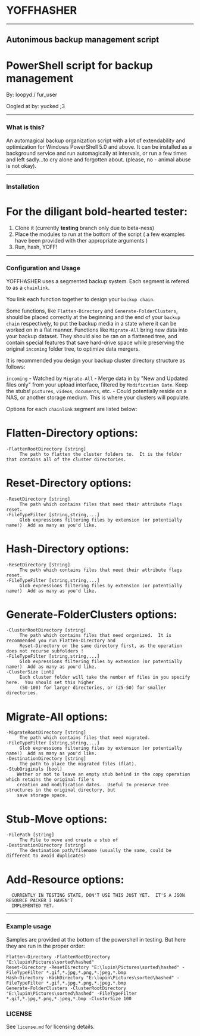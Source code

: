 # YOFFHASHER
---------------------
## Autonimous backup management script
# PowerShell script for backup management
By: loopyd / fur_user

Oogled at by:  yucked  ;3

---

### What is this?

An automagical backup organization script with a lot of extendability and optimization for Windows PowerShell 5.0 and above.
It can be installed as a background service and run automagically at intervals, or run a few times and left sadly...to cry
alone and forgotten about.  (please, no - animal abuse is not okay).

---

### Installation
# For the diligant bold-hearted tester:

1.  Clone it  (currently **testing** branch only due to beta-ness)
2.  Place the modules to run at the bottom of the script ( a few examples have been provided with ther appropriate arguments )
3.  Run, hash, YOFF!

---

### Configuration and Usage

YOFFHASHER uses a segmented backup system.
Each segment is refered to as a ``chainlink``.

You link each function together to design your ``backup chain``.

Some functions, like ``Flatten-Directory`` and ``Generate-FolderClusters``, should be placed correctly at the beginning and the end of your ``backup chain`` respectively, to put the backup media in a state where it can be worked on in a flat manner.
Functions like ``Migrate-All`` bring new data into your backup dataset.  They should also be ran on a flattened tree, and contain special features that save hard-drive space while preserving the original ``incoming`` folder tree, to optimize data mergers.

It is recommended you design your backup cluster directory structure as follows:

``incoming`` - Watched by ``Migrate-All`` - Merge data in by "New and Updated files only" from your upload interface, filtered by ``Modification Date``.  Keep the stubs!
``pictures``, ``videos``, ``documents``, etc. - Could potentially reside on a NAS, or another storage medium.  This is where your clusters will populate.

Options for each ``chainlink`` segment are listed below:

# Flatten-Directory options:
```
-FlattenRootDirectory [string]
     The path to flatten the cluster folders to.  It is the folder that contains all of the cluster directories.
```

# Reset-Directory options:
```
-ResetDirectory [string]
     The path which contains files that need their attribute flags reset.
-FileTypeFilter [string,string,...]
     Glob expressions filtering files by extension (or potentially name!)  Add as many as you'd like.
```

# Hash-Directory options:
```
-ResetDirectory [string]
     The path which contains files that need their attribute flags reset.
-FileTypeFilter [string,string,...]
     Glob expressions filtering files by extension (or potentially name!)  Add as many as you'd like.
```

# Generate-FolderClusters options:
```
-ClusterRootDirectory [string]
     The path which contains files that need organized.  It is recommended you run Flatten-Directory and 
     Reset-Directory on the same directory first, as the operation does not recurse subfolders !
-FileTypeFilter [string,string,...]
     Glob expressions filtering files by extension (or potentially name!)  Add as many as you'd like.
-ClusterSize [int]
     Each cluster folder will take the number of files in you specify here.  You should set this higher
     (50-100) for larger directories, or (25-50) for smaller directories.
```

# Migrate-All options:
```
-MigrateRootDirectory [string]
     The path which contains files that need migrated.
-FileTypeFilter [string,string,...]
     Glob expressions filtering files by extension (or potentially name!)  Add as many as you'd like.
-DestinationDirectory [string]
     The path to place the migrated files (flat).
-StubOriginals [bool]
	Wether or not to leave an empty stub behind in the copy operation which retains the original file's
	creation and modification dates.  Useful to preserve tree structures in the original directory, but
	save storage space.
```

# Stub-Move options:
```
-FilePath [string]
     The File to move and create a stub of
-DestinationDirectory [string]
     The destination path/filename (usually the same, could be different to avoid duplicates)
```

# Add-Resource options:
```
  CURRENTLY IN TESTING STATE, DON'T USE THIS JUST YET.  IT'S A JSON RESOURCE PACKER I HAVEN'T
  IMPLEMENTED YET.
```

---

### Example usage

Samples are provided at the bottom of the powershell in testing.  But here they are run in the proper order:

```
Flatten-Directory -FlattenRootDirectory "E:\lupin\Pictures\sorted\hashed"
Reset-Directory -ResetDirectory "E:\lupin\Pictures\sorted\hashed" -FileTypeFilter *.gif,*.jpg,*.png,*.jpeg,*.bmp
Hash-Directory -HashDirectory "E:\lupin\Pictures\sorted\hashed" -FileTypeFilter *.gif,*.jpg,*.png,*.jpeg,*.bmp
Generate-FolderClusters -ClusterRootDirectory "E:\lupin\Pictures\sorted\hashed" -FileTypeFilter *.gif,*.jpg,*.png,*.jpeg,*.bmp -ClusterSize 100
```

### LICENSE

See ``license.md`` for licensing details.
